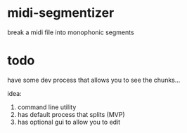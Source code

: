 # midi-segmentizer

break a midi file into monophonic segments

# todo

have some dev process that allows you to see the chunks...

idea:

1. command line utility
2. has default process that splits (MVP)
3. has optional gui to allow you to edit
